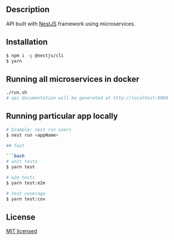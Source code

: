## Description

API built with
[NestJS](https://github.com/nestjs/nest) framework using microservices.

## Installation

```bash
$ npm i -g @nestjs/cli
$ yarn
```

## Running all microservices in docker

```bash
./run.sh
# api documentation will be generated at http://localhost:8080
```

## Running particular app locally

````bash
# Example: nest run users
$ nest run <appName>

## Test

```bash
# unit tests
$ yarn test

# e2e tests
$ yarn test:e2e

# test coverage
$ yarn test:cov
````

## License

[MIT licensed](LICENSE)

